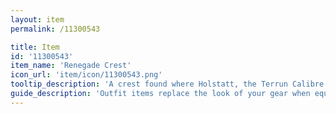 ```yaml
---
layout: item
permalink: /11300543

title: Item
id: '11300543'
item_name: 'Renegade Crest'
icon_url: 'item/icon/11300543.png'
tooltip_description: 'A crest found where Holstatt, the Terrun Calibre defector, disappeared. It looks just like the one he was wearing...'
guide_description: 'Outfit items replace the look of your gear when equipped.'
---
```

